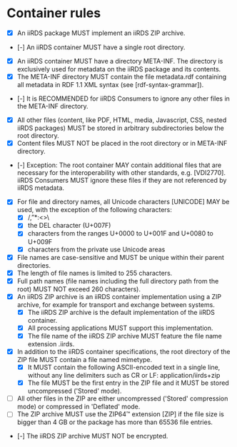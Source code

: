 # Container rules

- [x] An iiRDS package MUST implement an iiRDS ZIP archive.
- [-] An iiRDS container MUST have a single root directory.
- [x] An iiRDS container MUST have a directory META-INF. The directory is exclusively used for metadata on the iiRDS package and its contents.
- [x] The META-INF directory MUST contain the file metadata.rdf containing all metadata in RDF 1.1 XML syntax (see [rdf-syntax-grammar]).
- [-] It is RECOMMENDED for iiRDS Consumers to ignore any other files in the META-INF directory.
- [x] All other files (content, like PDF, HTML, media, Javascript, CSS, nested iiRDS packages) MUST be stored in arbitrary subdirectories below the root directory.
- [x] Content files MUST NOT be placed in the root directory or in META-INF directory.
- [-] Exception: The root container MAY contain additional files that are necessary for the interoperability with other standards, e.g. [VDI2770]. iiRDS Consumers MUST ignore these files if they are not referenced by iiRDS metadata.
- [x] For file and directory names, all Unicode characters [UNICODE] MAY be used, with the exception of the following characters:
  - [x] /,”*:<>\
  - [x] the DEL character (U+007F)
  - [x] characters from the ranges U+0000 to U+001F and U+0080 to U+009F
  - [x] characters from the private use Unicode areas
- [x] File names are case-sensitive and MUST be unique within their parent directories.
- [x] The length of file names is limited to 255 characters.
- [x] Full path names (file names including the full directory path from the root) MUST NOT exceed 260 characters).
- [x] An iiRDS ZIP archive is an iiRDS container implementation using a ZIP archive, for example for transport and exchange between systems.
  - [x] The iiRDS ZIP archive is the default implementation of the iiRDS container.
  - [x] All processing applications MUST support this implementation.
  - [x] The file name of the iiRDS ZIP archive MUST feature the file name extension .iirds.
- [x] In addition to the iiRDS container specifications, the root directory of the ZIP file MUST contain a file named mimetype.
  - [x] It MUST contain the following ASCII-encoded text in a single line, without any line delimiters such as CR or LF: application/iirds+zip
  - [x] The file MUST be the first entry in the ZIP file and it MUST be stored uncompressed ('Stored' mode).
- [ ] All other files in the ZIP are either uncompressed ('Stored' compression mode) or compressed in 'Deflated' mode. 
- [ ] The ZIP archive MUST use the ZIP64™ extension [ZIP] if the file size is bigger than 4 GB or the package has more than 65536 file entries.
- [-] The iiRDS ZIP archive MUST NOT be encrypted.

